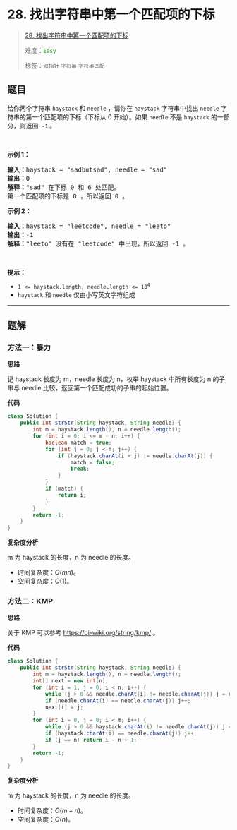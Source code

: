# 28. 找出字符串中第一个匹配项的下标

> [28. 找出字符串中第一个匹配项的下标](https://leetcode.cn/problems/find-the-index-of-the-first-occurrence-in-a-string/)
>
> 难度：<font color=green>`Easy`</font>
>
> 标签：`双指针` `字符串` `字符串匹配`

## 题目

<p>给你两个字符串&nbsp;<code>haystack</code> 和 <code>needle</code> ，请你在 <code>haystack</code> 字符串中找出 <code>needle</code> 字符串的第一个匹配项的下标（下标从 0 开始）。如果&nbsp;<code>needle</code> 不是 <code>haystack</code> 的一部分，则返回&nbsp; <code>-1</code><strong> </strong>。</p>

<p>&nbsp;</p>

<p><strong class="example">示例 1：</strong></p>

<pre>
<strong>输入：</strong>haystack = "sadbutsad", needle = "sad"
<strong>输出：</strong>0
<strong>解释：</strong>"sad" 在下标 0 和 6 处匹配。
第一个匹配项的下标是 0 ，所以返回 0 。
</pre>

<p><strong class="example">示例 2：</strong></p>

<pre>
<strong>输入：</strong>haystack = "leetcode", needle = "leeto"
<strong>输出：</strong>-1
<strong>解释：</strong>"leeto" 没有在 "leetcode" 中出现，所以返回 -1 。
</pre>

<p>&nbsp;</p>

<p><strong>提示：</strong></p>

<ul>
	<li><code>1 &lt;= haystack.length, needle.length &lt;= 10<sup>4</sup></code></li>
	<li><code>haystack</code> 和 <code>needle</code> 仅由小写英文字符组成</li>
</ul>


--------------------

## 题解

### 方法一：暴力

**思路**

记 haystack 长度为 m，needle 长度为 n，枚举 haystack 中所有长度为 n 的子串与 needle 比较，返回第一个匹配成功的子串的起始位置。

**代码**

```java
class Solution {
    public int strStr(String haystack, String needle) {
        int m = haystack.length(), n = needle.length();
        for (int i = 0; i <= m - n; i++) {
            boolean match = true;
            for (int j = 0; j < n; j++) {
                if (haystack.charAt(i + j) != needle.charAt(j)) {
                    match = false;
                    break;
                }
            }
            if (match) {
                return i;
            }
        }
        return -1;
    }
}
```

**复杂度分析**

m 为 haystack 的长度，n 为 needle 的长度。

- 时间复杂度：$O(mn)$。
- 空间复杂度：$O(1)$。

### 方法二：KMP

**思路**

关于 KMP 可以参考 https://oi-wiki.org/string/kmp/ 。

**代码**

```java
class Solution {
    public int strStr(String haystack, String needle) {
        int m = haystack.length(), n = needle.length();
        int[] next = new int[n];
        for (int i = 1, j = 0; i < n; i++) {
            while (j > 0 && needle.charAt(i) != needle.charAt(j)) j = next[j - 1];
            if (needle.charAt(i) == needle.charAt(j)) j++;
            next[i] = j;
        }
        for (int i = 0, j = 0; i < m; i++) {
            while (j > 0 && haystack.charAt(i) != needle.charAt(j)) j = next[j - 1];
            if (haystack.charAt(i) == needle.charAt(j)) j++;
            if (j == n) return i - n + 1;
        }
        return -1;
    }
}
```

**复杂度分析**

m 为 haystack 的长度，n 为 needle 的长度。

- 时间复杂度：$O(m+n)$。
- 空间复杂度：$O(n)$。
